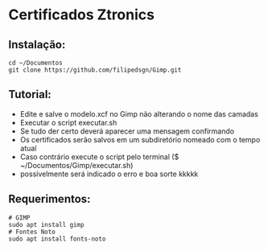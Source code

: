 # Certificados Ztronics

## Instalação:

    cd ~/Documentos
    git clone https://github.com/filipedsgn/Gimp.git

## Tutorial:

* Edite e salve o modelo.xcf no Gimp não alterando o nome das camadas
* Executar o script executar.sh
* Se tudo der certo deverá aparecer uma mensagem confirmando
* Os certificados serão salvos em um subdiretório nomeado com o tempo atual
* Caso contrário execute o script pelo terminal ($ ~/Documentos/Gimp/executar.sh)
* possívelmente será indicado o erro e boa sorte kkkkk

## Requerimentos:

    # GIMP
    sudo apt install gimp
    # Fontes Noto
    sudo apt install fonts-noto